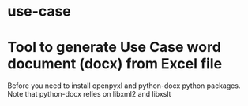 # use-case
# Tool to generate Use Case word document (docx) from Excel file 

Before you need to install openpyxl and python-docx python packages. Note that python-docx relies on libxml2 and libxslt
